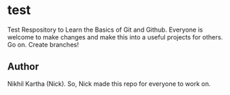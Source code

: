 # test
Test Respository to Learn the Basics of Git and Github. Everyone is welcome to make changes and make this into a useful projects for others. Go on. Create branches! 
## Author
Nikhil Kartha (Nick). So, Nick made this repo for everyone to work on.

